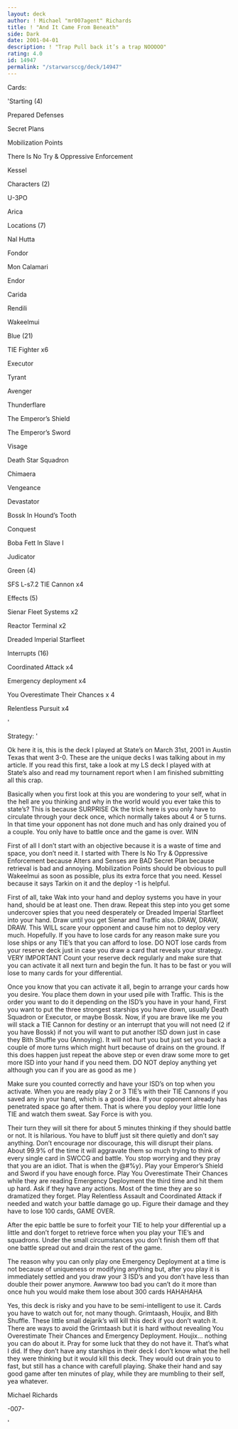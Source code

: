 ```yaml
---
layout: deck
author: ! Michael "mr007agent" Richards
title: ! "And It Came From Beneath"
side: Dark
date: 2001-04-01
description: ! "Trap Pull back it’s a trap NOOOOO"
rating: 4.0
id: 14947
permalink: "/starwarsccg/deck/14947"
---
```

Cards: 

'Starting (4)

Prepared Defenses

Secret Plans

Mobilization Points

There Is No Try & Oppressive Enforcement

Kessel


Characters (2)

U-3PO

Arica


Locations (7)

Nal Hutta

Fondor

Mon Calamari

Endor

Carida

Rendili

Wakeelmui


Blue (21)

TIE Fighter x6

Executor

Tyrant

Avenger

Thunderflare

The Emperor’s Shield

The Emperor’s Sword

Visage

Death Star Squadron

Chimaera

Vengeance

Devastator

Bossk In Hound’s Tooth

Conquest

Boba Fett In Slave I

Judicator


Green (4)

SFS L-s7.2 TIE Cannon x4


Effects (5)

Sienar Fleet Systems x2

Reactor Terminal x2

Dreaded Imperial Starfleet


Interrupts (16)

Coordinated Attack x4

Emergency deployment x4

You Overestimate Their Chances x 4

Relentless Pursuit x4 



'

Strategy: '

Ok here it is, this is the deck I played at State’s on March 31st, 2001 in Austin Texas that went 3-0. These are the unique decks I was talking about in my article. If you read this first, take a look at my LS deck I played with at State’s also and read my tournament report when I am finished submitting all this crap.


Basically when you first look at this you are wondering to your self, what in the hell are you thinking and why in the world would you ever take this to state’s? This is because  SURPRISE Ok the trick here is you only have to circulate through your deck once, which normally takes about 4 or 5 turns. In that time your opponent has not done much and has only drained you of a couple. You only have to battle once and the game is over. WIN 


First of all I don’t start with an objective because it is a waste of time and space, you don’t need it. I started with There Is No Try & Oppressive Enforcement because Alters and Senses are BAD Secret Plan because retrieval is bad and annoying. Mobilization Points should be obvious to pull Wakeelmui as soon as possible, plus its extra force that you need. Kessel because it says Tarkin on it and the deploy -1 is helpful.


First of all, take Wak into your hand and deploy systems you have in your hand, should be at least one. Then draw. Repeat this step into you get some undercover spies that you need desperately or Dreaded Imperial Starfleet into your hand. Draw until you get Sienar and Traffic also. DRAW, DRAW, DRAW. This WILL scare your opponent and cause him not to deploy very much. Hopefully. If you have to lose cards for any reason make sure you lose ships or any TIE’s that you can afford to lose. DO NOT lose cards from your reserve deck just in case you draw a card that reveals your strategy. VERY IMPORTANT Count your reserve deck regularly and make sure that you can activate it all next turn and begin the fun. It has to be fast or you will lose to many cards for your differential.


Once you know that you can activate it all, begin to arrange your cards how you desire. You place them down in your used pile with Traffic. This is the order you want to do it depending on the ISD’s you have in your hand, First you want to put the three strongest starships you have down, usually Death Squadron or Executor, or maybe Bossk. Now, if you are brave like me you will stack a TIE Cannon for destiny or an interrupt that you will not need (2 if you have Bossk) if not you will want to put another ISD down just in case they Bith Shuffle you (Annoying). It will not hurt you but just set you back a couple of more turns which might hurt because of drains on the ground. If this does happen just repeat the above step or even draw some more to get more ISD into your hand if you need them. DO NOT deploy anything yet although you can if you are as good as me ) 


Make sure you counted correctly and have your ISD’s on top when you activate. When you are ready play 2 or 3 TIE’s with their TIE Cannons if you saved any in your hand, which is a good idea. If your opponent already has penetrated space go after them. That is where you deploy your little lone TIE and watch them sweat. Say Force is with you.


Their turn they will sit there for about 5 minutes thinking if they should battle or not. It is hilarious. You have to bluff just sit there quietly and don’t say anything. Don’t encourage nor discourage, this will disrupt their plans. About 99.9% of the time it will aggravate them so much trying to think of every single card in SWCCG and battle. You stop worrying and they pray that you are an idiot. That is when the @#$% hits the fan. Play your Emergency Deployment and let them read it. Have backups just in case for Sense. There are no cards that let you cancel this card ) They usually say ok like it isn’t nothing a BAM Reveal your ISD’s then they read Emergency Deployment again. HAHA. They say FREE? And you say YES (Be sure to point out the word free to embarrass them a slightly more and to show that you are @#$%y). Play your Emperor’s Shield and Sword if you have enough force. Play You Overestimate Their Chances while they are reading Emergency Deployment the third time and hit them up hard. Ask if they have any actions. Most of the time they are so dramatized they forget. Play Relentless Assault and Coordinated Attack if needed and watch your battle damage go up. Figure their damage and they have to lose 100 cards, GAME OVER. 


After the epic battle be sure to forfeit your TIE to help your differential up a little and don’t forget to retrieve force when you play your TIE’s and squadrons. Under the small circumstances you don’t finish them off that one battle spread out and drain the rest of the game.


The reason why you can only play one Emergency Deployment at a time is not because of uniqueness or modifying anything but, after you play it is immediately settled and you draw your 3 ISD’s and you don’t have less than double their power anymore. Awwww too bad you can’t do it more than once huh you would make them lose about 300 cards HAHAHAHA


Yes, this deck is risky and you have to be semi-intelligent to use it. Cards you have to watch out for, not many though. Grimtaash, Houjix, and Bith Shuffle. These little small dejarik’s will kill this deck if you don’t watch it. There are ways to avoid the Grimtaash but it is hard without revealing You Overestimate Their Chances and Emergency Deployment. Houjix... nothing you can do about it. Pray for some luck that they do not have it. That’s what I did. If they don’t have any starships in their deck I don’t know what the hell they were thinking but it would kill this deck. They would out drain you to fast, but still has a chance with carefull playing. Shake their hand and say good game after ten minutes of play, while they are mumbling to their self, yea whatever.


Michael Richards

-007-







'
